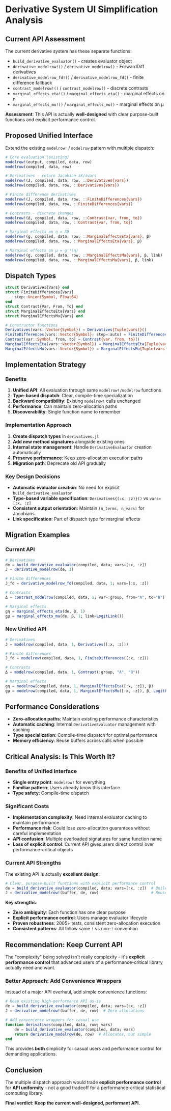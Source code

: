 # Derivative System UI Simplification Analysis

## Current API Assessment

The current derivative system has these separate functions:
- `build_derivative_evaluator()` - creates evaluator object
- `derivative_modelrow!()` / `derivative_modelrow()` - ForwardDiff derivatives  
- `derivative_modelrow_fd!()` / `derivative_modelrow_fd()` - finite difference fallback
- `contrast_modelrow!()` / `contrast_modelrow()` - discrete contrasts
- `marginal_effects_eta!()` / `marginal_effects_eta()` - marginal effects on η
- `marginal_effects_mu!()` / `marginal_effects_mu()` - marginal effects on μ

**Assessment**: This API is actually **well-designed** with clear purpose-built functions and explicit performance control.

## Proposed Unified Interface

Extend the existing `modelrow!` / `modelrow` pattern with multiple dispatch:

```julia
# Core evaluation (existing)
modelrow!(output, compiled, data, row)
modelrow(compiled, data, row)

# Derivatives - return Jacobian ∂X/∂vars
modelrow!(J, compiled, data, row, ::Derivatives{vars})  
modelrow(compiled, data, row, ::Derivatives{vars})

# Finite difference derivatives  
modelrow!(J, compiled, data, row, ::FiniteDifferences{vars})
modelrow(compiled, data, row, ::FiniteDifferences{vars})

# Contrasts - discrete changes
modelrow!(Δ, compiled, data, row, ::Contrast{var, from, to})
modelrow(compiled, data, row, ::Contrast{var, from, to}) 

# Marginal effects on η = Xβ
modelrow!(g, compiled, data, row, ::MarginalEffectsEta{vars}, β)
modelrow(compiled, data, row, ::MarginalEffectsEta{vars}, β)

# Marginal effects on μ = g⁻¹(η) 
modelrow!(g, compiled, data, row, ::MarginalEffectsMu{vars}, β, link)
modelrow(compiled, data, row, ::MarginalEffectsMu{vars}, β, link)
```

## Dispatch Types

```julia
struct Derivatives{Vars} end
struct FiniteDifferences{Vars} 
    step::Union{Symbol, Float64}
end
struct Contrast{Var, From, To} end
struct MarginalEffectsEta{Vars} end  
struct MarginalEffectsMu{Vars} end

# Constructor functions
Derivatives(vars::Vector{Symbol}) = Derivatives{Tuple(vars)}()
FiniteDifferences(vars::Vector{Symbol}; step=:auto) = FiniteDifferences{Tuple(vars)}(step)
Contrast(var::Symbol, from, to) = Contrast{var, from, to}()
MarginalEffectsEta(vars::Vector{Symbol}) = MarginalEffectsEta{Tuple(vars)}()
MarginalEffectsMu(vars::Vector{Symbol}) = MarginalEffectsMu{Tuple(vars)}()
```

## Implementation Strategy

### Benefits
1. **Unified API**: All evaluation through same `modelrow!/modelrow` functions
2. **Type-based dispatch**: Clear, compile-time specialization  
3. **Backward compatibility**: Existing `modelrow!` calls unchanged
4. **Performance**: Can maintain zero-allocation paths
5. **Discoverability**: Single function name to remember

### Implementation Approach
1. **Create dispatch types** in `derivatives.jl`
2. **Add new method signatures** alongside existing ones
3. **Internal state management**: Handle `DerivativeEvaluator` creation automatically
4. **Preserve performance**: Keep zero-allocation execution paths
5. **Migration path**: Deprecate old API gradually

### Key Design Decisions
- **Automatic evaluator creation**: No need for explicit `build_derivative_evaluator`
- **Type-based variable specification**: `Derivatives{(:x, :z)}()` vs `vars=[:x, :z]`
- **Consistent output orientation**: Maintain `(n_terms, n_vars)` for Jacobians
- **Link specification**: Part of dispatch type for marginal effects

## Migration Examples

### Current API
```julia
# Derivatives
de = build_derivative_evaluator(compiled, data; vars=[:x, :z])
J = derivative_modelrow(de, 1)

# Finite differences
J_fd = derivative_modelrow_fd(compiled, data, 1; vars=[:x, :z])

# Contrasts
Δ = contrast_modelrow(compiled, data, 1; var=:group, from="A", to="B")

# Marginal effects
gη = marginal_effects_eta(de, β, 1)
gμ = marginal_effects_mu(de, β, 1; link=LogitLink())
```

### New Unified API
```julia
# Derivatives
J = modelrow(compiled, data, 1, Derivatives([:x, :z]))

# Finite differences  
J_fd = modelrow(compiled, data, 1, FiniteDifferences([:x, :z]))

# Contrasts
Δ = modelrow(compiled, data, 1, Contrast(:group, "A", "B"))

# Marginal effects
gη = modelrow(compiled, data, 1, MarginalEffectsEta([:x, :z]), β)
gμ = modelrow(compiled, data, 1, MarginalEffectsMu([:x, :z]), β, LogitLink())
```

## Performance Considerations

- **Zero-allocation paths**: Maintain existing performance characteristics
- **Automatic caching**: Internal `DerivativeEvaluator` management with caching
- **Type specialization**: Compile-time dispatch for optimal performance
- **Memory efficiency**: Reuse buffers across calls when possible

## Critical Analysis: Is This Worth It?

### Benefits of Unified Interface
- **Single entry point**: `modelrow!` for everything
- **Familiar pattern**: Users already know this interface  
- **Type safety**: Compile-time dispatch

### Significant Costs
- **Implementation complexity**: Need internal evaluator caching to maintain performance
- **Performance risk**: Could lose zero-allocation guarantees without careful implementation
- **API confusion**: Multiple overloaded signatures for same function name
- **Loss of explicit control**: Current API gives users direct control over performance-critical objects

### Current API Strengths
The existing API is actually **excellent design**:

```julia
# Clear, purpose-built functions with explicit performance control
de = build_derivative_evaluator(compiled, data; vars=[:x, :z])  # Build once, control lifecycle
J = derivative_modelrow!(buffer, de, row)                       # Reuse many times, zero allocations
```

**Key strengths**:
- **Zero ambiguity**: Each function has one clear purpose
- **Explicit performance control**: Users manage evaluator lifecycle  
- **Proven robustness**: 2005+ tests, consistent zero-allocation execution
- **Consistent patterns**: All follow same `!` vs non-`!` convention

## **Recommendation: Keep Current API**

The "complexity" being solved isn't really complexity - it's **explicit performance control** that advanced users of a performance-critical library actually need and want.

### Better Approach: Add Convenience Wrappers

Instead of a major API overhaul, add simple convenience functions:

```julia
# Keep existing high-performance API as-is
de = build_derivative_evaluator(compiled, data; vars=[:x, :z])
J = derivative_modelrow!(buffer, de, row)  # Zero allocations

# Add convenience wrappers for casual use
function derivatives(compiled, data, row; vars)
    de = build_derivative_evaluator(compiled, data; vars)
    return derivative_modelrow(de, row)  # Allocates, but simple
end
```

This provides **both** simplicity for casual users and performance control for demanding applications.

## **Conclusion**

The multiple dispatch approach would trade **explicit performance control** for **API uniformity** - not a good tradeoff for a performance-critical statistical computing library.

**Final verdict: Keep the current well-designed, performant API.**